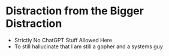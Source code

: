 # Distraction from the Bigger Distraction

- Strictly No ChatGPT Stuff Allowed Here
- To still hallucinate that I am still a gopher and a systems guy